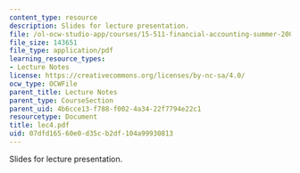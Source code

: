 ```yaml
---
content_type: resource
description: Slides for lecture presentation.
file: /ol-ocw-studio-app/courses/15-511-financial-accounting-summer-2004/07dfd16560e0d35cb2df104a99930813_lec4.pdf
file_size: 143651
file_type: application/pdf
learning_resource_types:
- Lecture Notes
license: https://creativecommons.org/licenses/by-nc-sa/4.0/
ocw_type: OCWFile
parent_title: Lecture Notes
parent_type: CourseSection
parent_uid: 4b6cce13-f788-f002-4a34-22f7794e22c1
resourcetype: Document
title: lec4.pdf
uid: 07dfd165-60e0-d35c-b2df-104a99930813
---
```

Slides for lecture presentation.